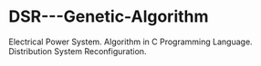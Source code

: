 # DSR---Genetic-Algorithm
Electrical Power System. Algorithm in C Programming Language. Distribution System Reconfiguration. 
